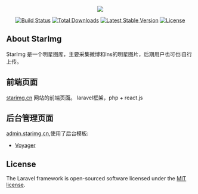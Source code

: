 <p align="center"><img src="https://laravel.com/assets/img/components/logo-laravel.svg"></p>

<p align="center">
<a href="https://travis-ci.org/laravel/framework"><img src="https://travis-ci.org/laravel/framework.svg" alt="Build Status"></a>
<a href="https://packagist.org/packages/laravel/framework"><img src="https://poser.pugx.org/laravel/framework/d/total.svg" alt="Total Downloads"></a>
<a href="https://packagist.org/packages/laravel/framework"><img src="https://poser.pugx.org/laravel/framework/v/stable.svg" alt="Latest Stable Version"></a>
<a href="https://packagist.org/packages/laravel/framework"><img src="https://poser.pugx.org/laravel/framework/license.svg" alt="License"></a>
</p>

## About StarImg

StarImg 是一个明星图库，主要采集微博和Ins的明星图片，后期用户也可也i自行上传。

## 前端页面

 [starimg.cn](https://starimg.cn) 网站的前端页面。
 laravel框架，php + react.js


## 后台管理页面

 [admin.starimg.cn](https://admin.starimg.cn),使用了后台模板:

- [Voyager](https://github.com/the-control-group/voyager)


## License

The Laravel framework is open-sourced software licensed under the [MIT license](https://opensource.org/licenses/MIT).

